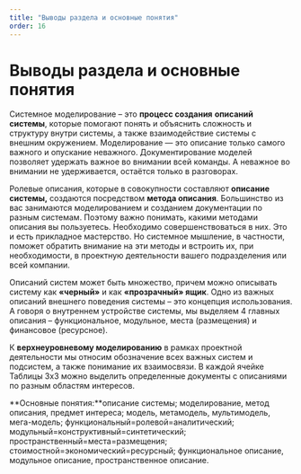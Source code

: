 ```yaml
---
title: "Выводы раздела и основные понятия"
order: 16
---
```


# Выводы раздела и основные понятия

Системное моделирование – это **процесс создания** **описаний** **системы**, которые помогают понять и объяснить сложность и структуру внутри системы, а также взаимодействие системы с внешним окружением. Моделирование — это описание только самого важного и опускание неважного. Документирование моделей позволяет удержать важное во внимании всей команды. А неважное во внимании не удерживается, остаётся только в разговорах.

Ролевые описания, которые в совокупности составляют **описание системы,** создаются посредством **метода описания**. Большинство из вас занимаются моделированием и созданием документации по разным системам. Поэтому важно понимать, какими методами описания вы пользуетесь. Необходимо совершенствоваться в них. Это и есть прикладное мастерство. Но системное мышление, в частности, поможет обратить внимание на эти методы и встроить их, при необходимости, в проектную деятельности вашего подразделения или всей компании.

Описаний систем может быть множество, причем можно описывать систему как **«черный»** и как **«прозрачный» ящик**. Одно из важных описаний внешнего поведения системы – это концепция использования. А говоря о внутреннем устройстве системы, мы выделяем 4 главных описания – функциональное, модульное, места (размещения) и финансовое (ресурсное).

К **верхнеуровне****во****му моделированию** в рамках проектной деятельности мы относим обозначение всех важных систем и подсистем, а также понимание их взаимосвязи. В каждой ячейке Таблицы 3х3 можно выделить определенные документы с описаниями по разным областям интересов.

**Основные понятия:**описание системы; моделирование, метод описания, предмет интереса; модель, метамодель, мультимодель, мега-модель; функциональный=ролевой=аналитический; модульный=конструктивный=синтетический; пространственный=места=размещения; стоимостной=экономический=ресурсный; функциональное описание, модульное описание, пространственное описание.